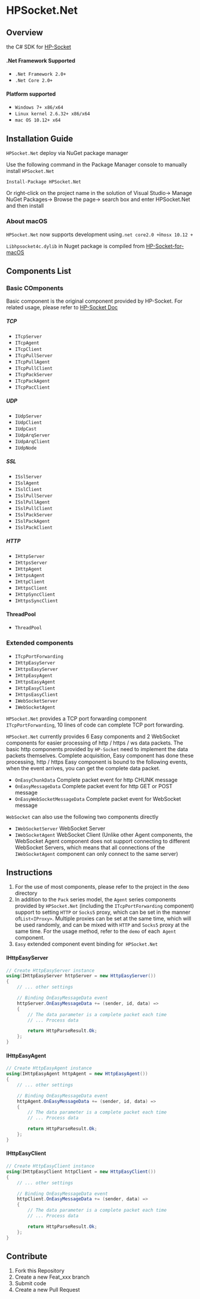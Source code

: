 # HPSocket.Net

## Overview
the C# SDK for [HP-Socket](https://github.com/ldcsaa/HP-Socket)

#### .Net Framework Supported
* `.Net Framework 2.0+`
* `.Net Core 2.0+`

#### Platform supported
* `Windows 7+ x86/x64`
* `Linux kernel 2.6.32+ x86/x64`
* `mac OS 10.12+ x64`

## Installation Guide
`HPSocket.Net` deploy via NuGet package manager

Use the following command in the Package Manager console to manually install `HPSocket.Net`
```
Install-Package HPSocket.Net
```
Or right-click on the project name in the solution of Visual Studio-> Manage NuGet Packages-> Browse the page-> search box and enter HPSocket.Net and then install


### About macOS
`HPSocket.Net` now supports development using` .net core2.0 + `in` osx 10.12 + `

`Libhpsocket4c.dylib` in Nuget package is compiled from [HP-Socket-for-macOS](https://gitee.com/xin_chong/HP-Socket-for-macOS)


## Components List
### Basic COmponents
Basic component is the original component provided by HP-Socket. For related usage, please refer to [HP-Socket Doc](https://github.com/ldcsaa/HP-Socket/tree/master/Doc)

##### TCP
+ `ITcpServer`
+ `ITcpAgent`
+ `ITcpClient`
+ `ITcpPullServer`
+ `ITcpPullAgent`
+ `ITcpPullClient`
+ `ITcpPackServer`
+ `ITcpPackAgent`
+ `ITcpPacClient`

##### UDP
+ `IUdpServer`
+ `IUdpClient`
+ `IUdpCast`
+ `IUdpArqServer`
+ `IUdpArqClient`
+ `IUdpNode`

##### SSL
+ `ISslServer`
+ `ISslAgent`
+ `ISslClient`
+ `ISslPullServer`
+ `ISslPullAgent`
+ `ISslPullClient`
+ `ISslPackServer`
+ `ISslPackAgent`
+ `ISslPackClient`

##### HTTP
+ `IHttpServer`
+ `IHttpsServer`
+ `IHttpAgent`
+ `IHttpsAgent`
+ `IHttpClient`
+ `IHttpsClient`
+ `IHttpSyncClient`
+ `IHttpsSyncClient`

#### ThreadPool
+ `ThreadPool`

### Extended components
+ `ITcpPortForwarding`
+ `IHttpEasyServer`
+ `IHttpsEasyServer`
+ `IHttpEasyAgent`
+ `IHttpsEasyAgent`
+ `IHttpEasyClient`
+ `IHttpsEasyClient`
+ `IWebSocketServer`
+ `IWebSocketAgent` 

`HPSocket.Net` provides a TCP port forwarding component` ITcpPortForwarding`, 10 lines of code can complete TCP port forwarding.

`HPSocket.Net` currently provides 6 Easy components and 2 WebSocket components for easier processing of http / https / ws data packets. The basic http components provided by `HP-Socket` need to implement the data packets themselves. Complete acquisition, Easy component has done these processing, http / https Easy component is bound to the following events, when the event arrives, you can get the complete data packet.
 
+ `OnEasyChunkData` Complete packet event for http CHUNK message
+ `OnEasyMessageData` Complete packet event for http GET or POST message
+ `OnEasyWebSocketMessageData` Complete packet event for WebSocket message

`WebSocket` can also use the following two components directly

+ `IWebSocketServer` WebSocket Server
+ `IWebSocketAgent` WebSocket Client (Unlike other Agent components, the WebSocket Agent component does not support connecting to different WebSocket Servers, which means that all connections of the `IWebSocketAgent` component can only connect to the same server)


## Instructions
1. For the use of most components, please refer to the project in the `demo` directory
2. In addition to the `Pack` series model, the `Agent` series components provided by `HPSocket.Net` (including the `ITcpPortForwarding` component) support to setting `HTTP` or `Socks5` proxy, which can be set in the manner of`List<IProxy>`. Multiple proxies can be set at the same time, which will be used randomly, and can be mixed with `HTTP` and `Socks5` proxy at the same time. For the usage method, refer to the `demo` of each` Agent` component.
3. `Easy` extended component event binding for` HPSocket.Net`
#### IHttpEasyServer
```cs
// Create HttpEasyServer instance
using(IHttpEasyServer httpServer = new HttpEasyServer())
{
    // ... other settings

    // Binding OnEasyMessageData event
    httpServer.OnEasyMessageData += (sender, id, data) => 
    {
        // The data parameter is a complete packet each time
        // ... Process data

        return HttpParseResult.Ok;
    };
}
```

#### IHttpEasyAgent
```cs
// Create HttpEasyAgent instance
using(IHttpEasyAgent httpAgent = new HttpEasyAgent())
{
    // ... other settings

    // Binding OnEasyMessageData event
    httpAgent.OnEasyMessageData += (sender, id, data) => 
    {
        // The data parameter is a complete packet each time
        // ... Process data

        return HttpParseResult.Ok;
    };
}
```

#### IHttpEasyClient
```cs
// Create HttpEasyClient instance
using(IHttpEasyClient httpClient = new HttpEasyClient())
{
    // ... other settings

    // Binding OnEasyMessageData event
    httpClient.OnEasyMessageData += (sender, data) => 
    {
        // The data parameter is a complete packet each time
        // ... Process data

        return HttpParseResult.Ok;
    };
}
```

## Contribute

1.  Fork this Repository
2.  Create a new Feat_xxx branch
3.  Submit code
4.  Create a new Pull Request